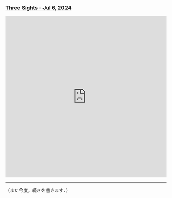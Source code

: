 ### [Three Sights - Jul 6, 2024](https://juten10x.github.io/note/three_sights_Jul-6-2024.html)

<div style="padding:100% 0 0 0;position:relative;"><iframe src="https://player.vimeo.com/video/930897439?h=f32a7c7c8d" style="position:absolute;top:0;left:0;width:100%;height:100%;" frameborder="0" allow="autoplay; fullscreen; picture-in-picture" allowfullscreen></iframe></div><script src="https://player.vimeo.com/api/player.js"></script>

* * *

（また今度，続きを書きます．）
